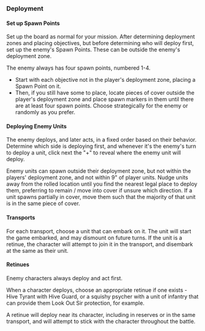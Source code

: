 ### Deployment

#### Set up Spawn Points

Set up the board as normal for your mission. After determining deployment zones and placing objectives, but before determining who will deploy first, set up the enemy's Spawn Points. These can be outside the enemy's deployment zone.

The enemy always has four spawn points, numbered 1-4.

- Start with each objective not in the player's deployment zone, placing a Spawn Point on it.
- Then, if you still have some to place, locate pieces of cover outside the player's deployment zone and place spawn markers in them until there are at least four spawn points. Choose strategically for the enemy or randomly as you prefer.

#### Deploying Enemy Units

The enemy deploys, and later acts, in a fixed order based on their behavior. Determine which side is deploying first, and whenever it's the enemy's turn to deploy a unit, click next the "+" to reveal where the enemy unit will deploy.

Enemy units can spawn outside their deployment zone, but not within the players' deployment zone, and not within 9" of player units. Nudge units away from the rolled location until you find the nearest legal place to deploy them, preferring to remain / move into cover if unsure which direction. If a unit spawns partially in cover, move them such that the majority of that unit is in the same piece of cover.

#### Transports

For each transport, choose a unit that can embark on it. The unit will start the game embarked, and may dismount on future turns. If the unit is a retinue, the character will attempt to join it in the transport, and disembark at the same as their unit.

#### Retinues

Enemy characters always deploy and act first.

When a character deploys, choose an appropriate retinue if one exists - Hive Tyrant with Hive Guard, or a squishy psycher with a unit of infantry that can provide them Look Out Sir protection, for example.

A retinue will deploy near its character, including in reserves or in the same transport, and will attempt to stick with the character throughout the battle.
